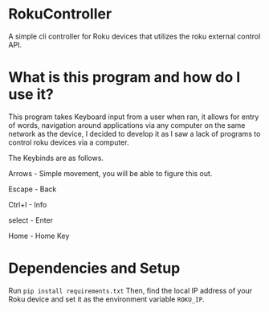# RokuController
A simple cli controller for Roku devices that utilizes the roku external control API.

# What is this program and how do I use it?
This program takes Keyboard input from a user when ran, it allows for entry of words, navigation around applications via any computer on the same network as the device, I decided to develop it as I saw a lack of programs to control roku devices via a computer.

The Keybinds are as follows.

Arrows - Simple movement, you will be able to figure this out. 

Escape - Back

Ctrl+I - Info

select - Enter

Home - Home Key



# Dependencies and Setup
Run `pip install requirements.txt`
Then, find the local IP address of your Roku device and set it as the environment variable `ROKU_IP`.





